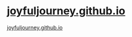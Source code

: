 # [joyfuljourney.github.io](https://joyfuljourney.github.io/)

[joyfuljourney.github.io](https://joyfuljourney.github.io/)
